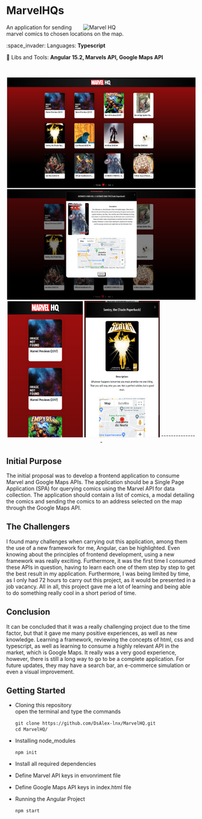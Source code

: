 # MarvelHQs

<img src="https://upload.wikimedia.org/wikipedia/commons/7/76/Marvel_HQ_logo.svg" min-width="300px" max-width="300px" width="300px" align="right" alt="Marvel HQ">

<p align="left"> 
   An application for sending marvel comics to chosen locations on the map.
</p>

<p align="left">
  :space_invader: Languages: <strong>Typescript</strong>
</p>

<p align="left">
  💼 Libs and Tools: <strong>Angular 15.2, Marvels API, Google Maps API</strong>
</p>
</br>  
<p align="center">

<img src="https://github.com/DsAlex-lnx/MarvelHQ/blob/master/src/assets/to_readme/inital_page.png" min-width="300px" max-width="500px" width="500px">
<img src="https://github.com/DsAlex-lnx/MarvelHQ/blob/master/src/assets/to_readme/modal_card.png" min-width="300px" max-width="500px" width="500px">
<img src="https://github.com/DsAlex-lnx/MarvelHQ/blob/master/src/assets/to_readme/mobile_page.png" min-width="300px" max-width="500px" width="200px">
<img src="https://github.com/DsAlex-lnx/MarvelHQ/blob/master/src/assets/to_readme/mobile_card.png" min-width="300px" max-width="500px" width="200px">
---------------

Initial Purpose
---------------
   The initial proposal was to develop a frontend application to consume Marvel and Google Maps APIs.
The application should be a Single Page Application (SPA) for querying comics using the Marvel API for data collection.
The application should contain a list of comics, a modal detailing the comics and sending the comics to an address selected on the map through the Google Maps API.

The Challengers  
---------------
   I found many challenges when carrying out this application, among them the use of a new framework for me, Angular, can be highlighted. Even knowing about the principles of frontend development, using a new framework was really exciting. Furthermore, it was the first time I consumed these APIs in question, having to learn each one of them step by step to get the best result in my application. Furthermore, I was being limited by time, as I only had 72 hours to carry out this project, as it would be presented in a job vacancy. All in all, this project gave me a lot of learning and being able to do something really cool in a short period of time.

Conclusion
----------
      
It can be concluded that it was a really challenging project due to the time factor, but that it gave me many positive experiences, as well as new knowledge. Learning a framework, reviewing the concepts of html, css and typescript, as well as learning to consume a highly relevant API in the market, which is Google Maps. It really was a very good experience, however, there is still a long way to go to be a complete application. For future updates, they may have a search bar, an e-commerce simulation or even a visual improvement.

Getting Started
---------------
- Cloning this repository    
   open the terminal and type the commands

      git clone https://github.com/DsAlex-lnx/MarvelHQ.git
      cd MarvelHQ/

- Installing node_modules
   
      npm init

- Install all required dependencies

- Define Marvel API keys in envonriment file

- Define Google Maps API keys in index.html file

- Running the Angular Project
 
      npm start


